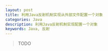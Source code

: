 ```yaml
---
layout: post
title: 利用Java反射机制实现从外部文件配置一个对象
categories: Java
description: 利用Java反射机制实现配置一个对象
keywords: Java, 反射
---
```




> TODO